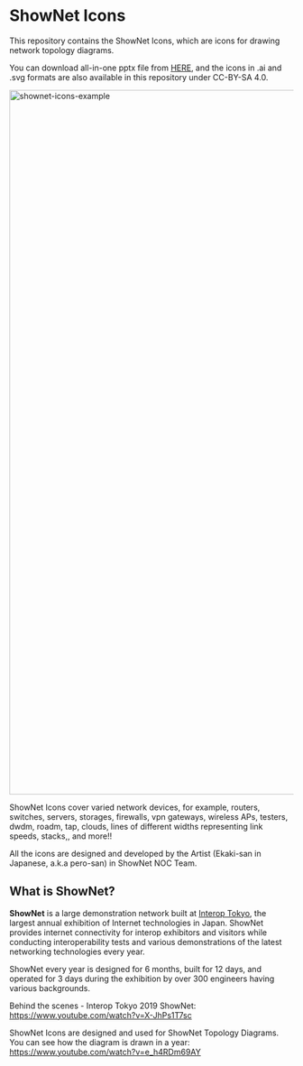 
# ShowNet Icons

This repository contains the ShowNet Icons, which are icons for
drawing network topology diagrams.

You can download all-in-one pptx file from [HERE](https://github.com/interop-tokyo-shownet/shownet-icons-test/raw/master/ShowNet%20Icons%202023%201.01.pptx),
and the icons in .ai and .svg formats are also available in this repository under CC-BY-SA 4.0.

<img width="1250" alt="shownet-icons-example" src="https://github.com/interop-tokyo-shownet/shownet-icons-test/assets/184632/f5453688-2368-43bc-b21d-3fb11e80030d">


ShowNet Icons cover varied network devices, for example, routers,
switches, servers, storages, firewalls, vpn gateways, wireless APs,
testers, dwdm, roadm, tap, clouds, lines of different widths
representing link speeds, stacks,, and more!!

All the icons are designed and developed by the Artist (Ekaki-san in
Japanese, a.k.a pero-san) in ShowNet NOC Team.


## What is ShowNet?

**ShowNet** is a large demonstration network built at [Interop
Tokyo](https://interop.jp), the largest annual exhibition of Internet
technologies in Japan. ShowNet provides internet connectivity for
interop exhibitors and visitors while conducting interoperability
tests and various demonstrations of the latest networking technologies
every year.

ShowNet every year is designed for 6 months, built for 12 days, and
operated for 3 days during the exhibition by over 300 engineers having
various backgrounds.

Behind the scenes - Interop Tokyo 2019 ShowNet:
https://www.youtube.com/watch?v=X-JhPs1T7sc

ShowNet Icons are designed and used for ShowNet Topology Diagrams.
You can see how the diagram is drawn in a year:
https://www.youtube.com/watch?v=e_h4RDm69AY
